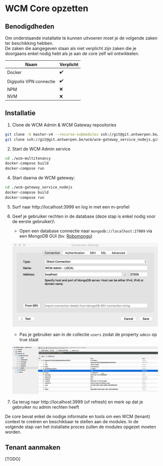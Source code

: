 # WCM Core opzetten

## Benodigdheden

Om onderstaande installatie te kunnen uitvoeren moet je de volgende zaken ter beschikking hebben.\
De zaken die aangegeven staan als niet verplicht zijn zaken die je doorgaans enkel nodig hebt als je aan de core zelf wil ontwikkelen.

| Naam                    | Verplicht          |
|-------------------------|--------------------|
| Docker                  | :heavy_check_mark: |
| Digipolis VPN connectie | :heavy_check_mark: |
| NPM                     | :x:                |
| NVM                     | :x:                |

## Installatie

1. Clone de WCM Admin & WCM Gateway repositories
```bash
git clone -b master-v4 --recurse-submodules ssh://git@git.antwerpen.be/wcm/wcm-multitenancy.git
git clone ssh://git@git.antwerpen.be/wcm/wcm-gateway_service_nodejs.git
```

2. Start de WCM Admin service
```bash
cd ./wcm-multitenancy
docker-compose build
docker-compose run
```

4. Start daarna de WCM gateway:
```bash
cd ./wcm-gateway_service_nodejs
docker-compose build
docker-compose run
```

5. Surf naar http://localhost:3999 en log in met een m-profiel

6. Geef je gebruiker rechten in de database (deze stap is enkel nodig voor de eerste gebruiker)\
    - Open een database connectie naar `mongodb://localhost:27009` via een MongoDB GUI (bv. [Robomongo](https://robomongo.org/))

    ![WCM Admin MongoDB configuratie](../../../assets/wcm-admin-mongodb-connection.png ':size=500')

    - Pas je gebruiker aan in de collectie `users` zodat de property `admin` op true staat

    ![Users collection updaten](../../../assets/wcm-admin-mongodb-set-admin.png ':size=700')

8. Ga terug naar http://localhost:3999 (of refresh) en merk op dat je gebruiker nu admin rechten heeft

De core bevat enkel de nodige informatie en tools om een WCM (tenant) context te creëren en beschikbaar te stellen aan de modules.
In de volgende stap van het installatie proces zullen de modules opgezet moeten worden.

## Tenant aanmaken
[TODO]